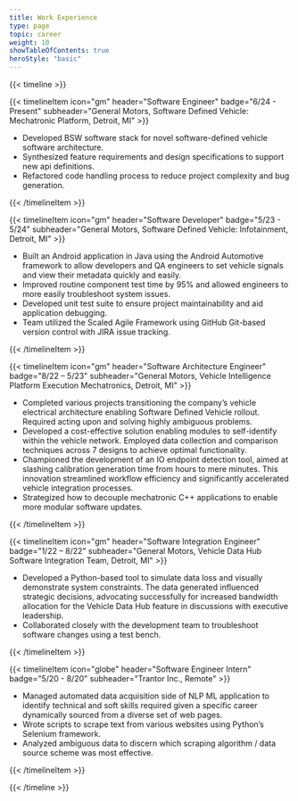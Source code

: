```yaml
--- 
title: Work Experience
type: page
topic: career
weight: 10
showTableOfContents: true
heroStyle: "basic"
--- 
```

{{< timeline >}}

{{< timelineItem icon="gm" header="Software Engineer" badge="6/24 - Present" subheader="General Motors, Software Defined Vehicle: Mechatronic Platform, Detroit, MI" >}}

<ul>
  <li>Developed BSW software stack for novel software-defined vehicle software architecture.</li>
  <li>Synthesized feature requirements and design specifications to support new api definitions.</li>
  <li>Refactored code handling process to reduce project complexity and bug generation.</li>
</ul>

{{< /timelineItem >}}

{{< timelineItem icon="gm" header="Software Developer" badge="5/23 - 5/24" subheader="General Motors, Software Defined Vehicle: Infotainment, Detroit, MI" >}}

<ul>
  <li>Built an Android application in Java using the Android Automotive framework to allow developers and QA engineers to set vehicle signals and view their metadata quickly and easily.</li>
  <li>Improved routine component test time by 95% and allowed engineers to more easily troubleshoot system issues.</li>
  <li>Developed unit test suite to ensure project maintainability and aid application debugging.</li>
  <li>Team utilized the Scaled Agile Framework using GitHub Git-based version control with JIRA issue tracking.</li>
</ul>

{{< /timelineItem >}}

{{< timelineItem icon="gm" header="Software Architecture Engineer" badge="8/22 – 5/23" subheader="General Motors, Vehicle Intelligence Platform Execution Mechatronics, Detroit, MI" >}}

<ul>
  <li>Completed various projects transitioning the company’s vehicle electrical architecture enabling Software Defined Vehicle rollout. Required acting upon and solving highly ambiguous problems.</li>
  <li>Developed a cost-effective solution enabling modules to self-identify within the vehicle network. Employed data collection and comparison techniques across 7 designs to achieve optimal functionality.</li>
  <li>Championed the development of an IO endpoint detection tool, aimed at slashing calibration generation time from hours to mere minutes. This innovation streamlined workflow efficiency and significantly accelerated vehicle integration processes.</li>
  <li>Strategized how to decouple mechatronic C++ applications to enable more modular software updates.</li>
</ul>

{{< /timelineItem >}}

{{< timelineItem icon="gm" header="Software Integration Engineer" badge="1/22 – 8/22" subheader="General Motors, Vehicle Data Hub Software Integration Team, Detroit, MI" >}}

<ul>
  <li>Developed a Python-based tool to simulate data loss and visually demonstrate system constraints. The data generated influenced strategic decisions, advocating successfully for increased bandwidth allocation for the Vehicle Data Hub feature in discussions with executive leadership.</li>
  <li>Collaborated closely with the development team to troubleshoot software changes using a test bench.</li>
</ul>

{{< /timelineItem >}}

{{< timelineItem icon="globe" header="Software Engineer Intern" badge="5/20 - 8/20" subheader="Trantor Inc., Remote" >}}

<ul>
  <li>Managed automated data acquisition side of NLP ML application to identify technical and soft skills required given a specific career dynamically sourced from a diverse set of web pages.</li>
  <li>Wrote scripts to scrape text from various websites using Python’s Selenium framework.</li>
  <li>Analyzed ambiguous data to discern which scraping algorithm / data source scheme was most effective.</li>
</ul>

{{< /timelineItem >}}


{{< /timeline >}}